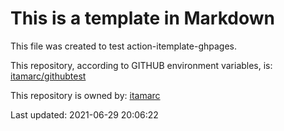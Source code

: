# This is a template in Markdown

This file was created to test action-itemplate-ghpages.

This repository, according to GITHUB environment variables, is:
[itamarc/githubtest](https://github.com/itamarc/githubtest)

This repository is owned by:
[itamarc](https://github.com/itamarc)

Last updated: 2021-06-29 20:06:22

